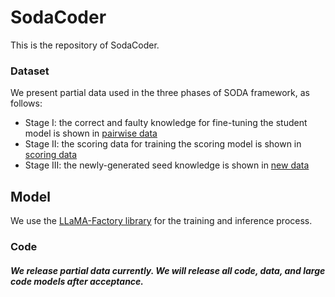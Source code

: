 # SodaCoder

This is the repository of SodaCoder.

### Dataset

We present partial data used in the three phases of SODA framework, as follows:

- Stage I: the correct and faulty knowledge for fine-tuning the student model is shown in [pairwise data](https://github.com/yujiachen99/SodaCoder/blob/main/datas/pairwise_data.json)
- Stage II: the scoring data for training the scoring model is shown in [scoring data](https://github.com/yujiachen99/SodaCoder/blob/main/datas/scoring_data.json)
- Stage III: the newly-generated seed knowledge is shown in [new data](https://github.com/yujiachen99/SodaCoder/blob/main/datas/new_data.json)

## Model

We use the [LLaMA-Factory library](https://github.com/hiyouga/LLaMA-Factory) for the training and inference process. 

### Code

####  *We release partial data currently. We will release all code, data, and large code models after acceptance.*

